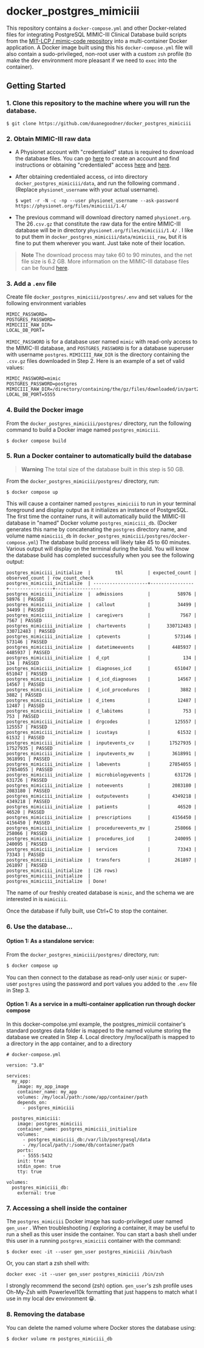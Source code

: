 # docker_postgres_mimiciii

This repository contains a `docker-compose.yml` and other Docker-related files for integrating PostgreSQL MIMIC-III Clinical Database build scripts from the  [MIT-LCP / mimic-code repository](https://github.com/MIT-LCP/mimic-code) into a multi-container Docker application. A Docker image built using this his `docker-compose.yml` file will also contain a sudo-privileged, non-root user with a custom `zsh` profile (to make the dev environment more pleasant if we need to `exec` into the container).



## Getting Started

### 1. Clone this repository to the machine where you will run the database.

```
$ git clone https://github.com/duanegoodner/docker_postgres_mimiciii
```



### 2. Obtain MIMIC-III raw data

* A Physionet account with "credentialed" status is required to download the database files. You can go [here](https://physionet.org/) to create an account and find instructions or obtaining "credentialed" access [here](https://mimic.mit.edu/docs/gettingstarted/) and [here](https://physionet.org/settings/credentialing/).

* After obtaining credentialed access, `cd` into directory `docker_postgres_mimiciii/data`, and run the following command . (Replace `physionet_username`  with your actual username). 

  ```
  $ wget -r -N -c -np --user physionet_username --ask-password https://physionet.org/files/mimiciii/1.4/
  ```

* The previous command will download  directory named `physionet.org`. The 26`.csv.gz` that constitute the raw data for the entire MIMIC-III database  will be in directory `physionet.org/files/mimiciii/1.4/` . I like to put them in `docker_postgres_mimiciii/data/mimiciii_raw`, but it is fine to put them wherever you want. Just take note of their location. 

> **Note** The download process may take 60 to 90 minutes, and the net file size is 6.2 GB. More information on the MIMIC-III database files can be found [here](https://physionet.org/).

### 3. Add a `.env` file

Create file `docker_postgres_mimiciii/postgres/.env` and set values for the following environment variables 

```
MIMIC_PASSWORD=
POSTGRES_PASSWORD=
MIMICIII_RAW_DIR=
LOCAL_DB_PORT=
```

 `MIMIC_PASSWORD` is for a database user named `mimic` with read-only access to the MIMIC-III database, and `POSTGRES_PASSWORD` is for a database superuser with username `postgres`.  `MIMICIII_RAW_DIR` is the directory containing the `.csv.gz` files downloaded in Step 2. Here is an example of a set of valid values:

```
MIMIC_PASSWORD=mimic
POSTGRES_PASSWORD=postgres
MIMICIII_RAW_DIR=/directory/containing/the/gz/files/downloaded/in/part2
LOCAL_DB_PORT=5555
```



### 4. Build the Docker image

From the `docker_postgres_mimiciii/postgres/` directory, run the following command to build a Docker image named `postgres_mimiciii`.

```
$ docker compose build
```



### 5. Run a Docker container to automatically build the database

> **Warning** The total size of the database built in this step is 50 GB.

From the `docker_postgres_mimiciii/postgres/` directory, run:

```
$ docker compose up
```

This will cause a container named `postgres_mimiciii` to run in your terminal foreground and display output as it initializes an instance of PostgreSQL. The first time the container runs, it will automatically build the MIMIC-III database in "named" Docker volume `postgres_mimiciii_db`.  (Docker generates this name by concatenating the  `postgres` directory name, and volume name `mimiciii_db` in `docker_postgres_mimiciii/postgres/docker-compose.yml`)  The database build process will likely take 45 to 60 minutes. Various output will display on the terminal during the build. You will know the database build has completed successfully when you see the following output:

```
postgres_mimiciii_initialize  |         tbl         | expected_count | observed_count | row_count_check 
postgres_mimiciii_initialize  | --------------------+----------------+----------------+-----------------
postgres_mimiciii_initialize  |  admissions         |          58976 |          58976 | PASSED
postgres_mimiciii_initialize  |  callout            |          34499 |          34499 | PASSED
postgres_mimiciii_initialize  |  caregivers         |           7567 |           7567 | PASSED
postgres_mimiciii_initialize  |  chartevents        |      330712483 |      330712483 | PASSED
postgres_mimiciii_initialize  |  cptevents          |         573146 |         573146 | PASSED
postgres_mimiciii_initialize  |  datetimeevents     |        4485937 |        4485937 | PASSED
postgres_mimiciii_initialize  |  d_cpt              |            134 |            134 | PASSED
postgres_mimiciii_initialize  |  diagnoses_icd      |         651047 |         651047 | PASSED
postgres_mimiciii_initialize  |  d_icd_diagnoses    |          14567 |          14567 | PASSED
postgres_mimiciii_initialize  |  d_icd_procedures   |           3882 |           3882 | PASSED
postgres_mimiciii_initialize  |  d_items            |          12487 |          12487 | PASSED
postgres_mimiciii_initialize  |  d_labitems         |            753 |            753 | PASSED
postgres_mimiciii_initialize  |  drgcodes           |         125557 |         125557 | PASSED
postgres_mimiciii_initialize  |  icustays           |          61532 |          61532 | PASSED
postgres_mimiciii_initialize  |  inputevents_cv     |       17527935 |       17527935 | PASSED
postgres_mimiciii_initialize  |  inputevents_mv     |        3618991 |        3618991 | PASSED
postgres_mimiciii_initialize  |  labevents          |       27854055 |       27854055 | PASSED
postgres_mimiciii_initialize  |  microbiologyevents |         631726 |         631726 | PASSED
postgres_mimiciii_initialize  |  noteevents         |        2083180 |        2083180 | PASSED
postgres_mimiciii_initialize  |  outputevents       |        4349218 |        4349218 | PASSED
postgres_mimiciii_initialize  |  patients           |          46520 |          46520 | PASSED
postgres_mimiciii_initialize  |  prescriptions      |        4156450 |        4156450 | PASSED
postgres_mimiciii_initialize  |  procedureevents_mv |         258066 |         258066 | PASSED
postgres_mimiciii_initialize  |  procedures_icd     |         240095 |         240095 | PASSED
postgres_mimiciii_initialize  |  services           |          73343 |          73343 | PASSED
postgres_mimiciii_initialize  |  transfers          |         261897 |         261897 | PASSED
postgres_mimiciii_initialize  | (26 rows)
postgres_mimiciii_initialize  | 
postgres_mimiciii_initialize  | Done!
```

The name of our freshly created database is `mimic`, and the schema we are interested in is `mimiciii`.   

Once the database if fully built, use Ctrl+C to stop the container.

### 6. Use the database...

#### Option 1: As a standalone service:

From the `docker_postgres_mimiciii/postgres/` directory, run:

```1
$ docker compose up
```

You can then connect to the database as read-only user `mimic` or super-user `postgres` using the password and port values you added to the `.env` file in Step 3.





#### Option 1: As a service in a multi-container application run through docker compose

In this docker-compolse.yml example, the postgres_mimiciii container's standard postgres data folder is mapped to the named volume storing the database we created in Step 4. Local directory /my/local/path is mapped to a directory in the app container, and to a directory 

```docker
# docker-compose.yml

version: "3.8"

services:
  my_app:
    image: my_app_image
    container_name: my_app
    volumes: /my/local/path:/some/app/container/path
    depends_on:
      - postgres_mimiciii

  postgres_mimiciii:
    image: postgres_mimiciii
    container_name: postgres_mimiciii_initialize
    volumes:
      - postgres_mimiciii_db:/var/lib/postgresql/data
      - /my/local/path/:/some/db/container/path
    ports:
      - 5555:5432
    init: true
    stdin_open: true
    tty: true

volumes:
  postgres_mimiciii_db:
    external: true
```



### 7. Accessing a shell inside the container

The `postgres_mimiciii` Docker image has sudo-privileged user named `gen_user` . When troubleshooting / exploring a container, it may be useful to run a shell as this user inside the container. You can start a bash shell under this user in a running `postgres_mimiciii` container with the command:

```
$ docker exec -it --user gen_user postgres_mimiciii /bin/bash
```

Or, you can start a zsh shell with:

```
docker exec -it --user gen_user postgres_mimiciii /bin/zsh
```

I strongly recommend the second (zsh) option. `gen_user`'s zsh profile uses Oh-My-Zsh with Powerlevel10k formatting that just happens to match what I use in my local dev environment :grinning:.



### 8. Removing the database

 You can delete the named volume where Docker stores the database using:

```shell
$ docker volume rm postgres_mimiciii_db
```

